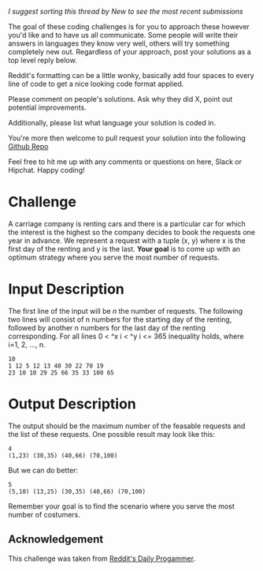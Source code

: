 _I suggest sorting this thread by *New* to see the most recent submissions_

The goal of these coding challenges is for you to approach these however you'd like and to have us all communicate. Some people will write their answers in languages they know very well, others will try something completely new out. Regardless of your approach, post your solutions as a top level reply below.

Reddit's formatting can be a little wonky, basically add four spaces to every line of code to get a nice looking code format applied.

Please comment on people's solutions. Ask why they did X, point out potential improvements.

Additionally, please list what language your solution is coded in.

You're more then welcome to pull request your solution into the following [Github Repo](https://github.com/GregHilston/Code-Foo)

Feel free to hit me up with any comments or questions on here, Slack or Hipchat. Happy coding!

# Challenge

A carriage company is renting cars and there is a particular car for which the interest is the highest so the company decides to book the requests one year in advance. We represent a request with a tuple (x, y) where x is the first day of the renting and y is the last.
**Your goal** is to come up with an optimum strategy where you serve the most number of requests.

# Input Description

The first line of the input will be *n* the number of requests.  The following two lines will consist of n numbers for the starting day of the renting, followed by another n numbers for the last day of the renting corresponding.   For all lines 0 < ^x i < ^y i <= 365 inequality holds, where i=1, 2, ..., n.

	10
	1 12 5 12 13 40 30 22 70 19
	23 10 10 29 25 66 35 33 100 65

# Output Description

The output should be the maximum number of the feasable requests and the list of these requests. One possible result may look like this:

    4
    (1,23) (30,35) (40,66) (70,100)

But we can do better:

    5
    (5,10) (13,25) (30,35) (40,66) (70,100)

Remember your goal is to find the scenario where you serve the most number of costumers.

## Acknowledgement

This challenge was taken from [Reddit's Daily Progammer](https://www.reddit.com/r/dailyprogrammer/comments/7btzrw/20171108_challenge_339_intermediate_a_car_renting/).
